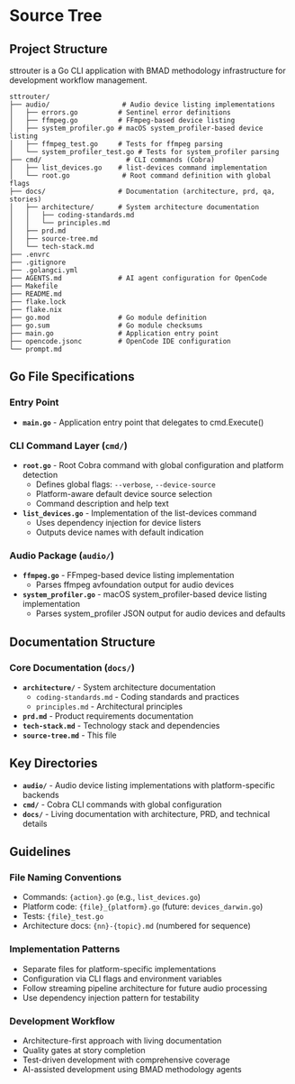 # Source Tree

## Project Structure

sttrouter is a Go CLI application with BMAD methodology infrastructure for development workflow management.

```
sttrouter/
├── audio/                  # Audio device listing implementations
│   ├── errors.go          # Sentinel error definitions
│   ├── ffmpeg.go          # FFmpeg-based device listing
│   ├── system_profiler.go # macOS system_profiler-based device listing
│   ├── ffmpeg_test.go     # Tests for ffmpeg parsing
│   └── system_profiler_test.go # Tests for system_profiler parsing
├── cmd/                     # CLI commands (Cobra)
│   ├── list_devices.go    # list-devices command implementation
│   └── root.go             # Root command definition with global flags
├── docs/                  # Documentation (architecture, prd, qa, stories)
│   ├── architecture/      # System architecture documentation
│   │   ├── coding-standards.md
│   │   └── principles.md
│   ├── prd.md
│   ├── source-tree.md
│   └── tech-stack.md
├── .envrc
├── .gitignore
├── .golangci.yml
├── AGENTS.md              # AI agent configuration for OpenCode
├── Makefile
├── README.md
├── flake.lock
├── flake.nix
├── go.mod                 # Go module definition
├── go.sum                 # Go module checksums
├── main.go                # Application entry point
├── opencode.jsonc         # OpenCode IDE configuration
└── prompt.md
```

## Go File Specifications

### Entry Point

- **`main.go`** - Application entry point that delegates to cmd.Execute()

### CLI Command Layer (`cmd/`)

- **`root.go`** - Root Cobra command with global configuration and platform detection
  - Defines global flags: `--verbose`, `--device-source`
  - Platform-aware default device source selection
  - Command description and help text
- **`list_devices.go`** - Implementation of the list-devices command
  - Uses dependency injection for device listers
  - Outputs device names with default indication

### Audio Package (`audio/`)

- **`ffmpeg.go`** - FFmpeg-based device listing implementation
  - Parses ffmpeg avfoundation output for audio devices
- **`system_profiler.go`** - macOS system_profiler-based device listing implementation
  - Parses system_profiler JSON output for audio devices and defaults

## Documentation Structure

### Core Documentation (`docs/`)

- **`architecture/`** - System architecture documentation
  - `coding-standards.md` - Coding standards and practices
  - `principles.md` - Architectural principles
- **`prd.md`** - Product requirements documentation
- **`tech-stack.md`** - Technology stack and dependencies
- **`source-tree.md`** - This file

## Key Directories

- **`audio/`** - Audio device listing implementations with platform-specific backends
- **`cmd/`** - Cobra CLI commands with global configuration
- **`docs/`** - Living documentation with architecture, PRD, and technical details

## Guidelines

### File Naming Conventions

- Commands: `{action}.go` (e.g., `list_devices.go`)
- Platform code: `{file}_{platform}.go` (future: `devices_darwin.go`)
- Tests: `{file}_test.go`
- Architecture docs: `{nn}-{topic}.md` (numbered for sequence)

### Implementation Patterns

- Separate files for platform-specific implementations
- Configuration via CLI flags and environment variables
- Follow streaming pipeline architecture for future audio processing
- Use dependency injection pattern for testability

### Development Workflow

- Architecture-first approach with living documentation
- Quality gates at story completion
- Test-driven development with comprehensive coverage
- AI-assisted development using BMAD methodology agents